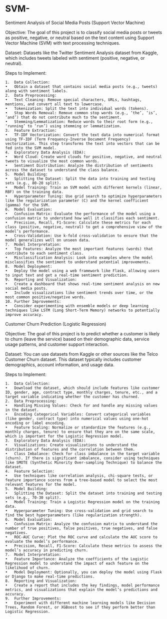 # SVM-

Sentiment Analysis of Social Media Posts (Support Vector Machine)

Objective:
The goal of this project is to classify social media posts or tweets as positive, negative, or neutral based on the text content using Support Vector Machine (SVM) with text processing techniques.

Dataset:
Datasets like the Twitter Sentiment Analysis dataset from Kaggle, which includes tweets labeled with sentiment (positive, negative, or neutral).

Steps to Implement:

	1.	Data Collection:
	•	Obtain a dataset that contains social media posts (e.g., tweets) along with sentiment labels.
	2.	Data Preprocessing:
	•	Text Cleaning: Remove special characters, URLs, hashtags, mentions, and convert all text to lowercase.
	•	Tokenization: Split the text into individual words (tokens).
	•	Stop Words Removal: Remove common stop words (e.g., ‘the’, ‘is’, ‘and’) that do not contribute much to the sentiment.
	•	Stemming/Lemmatization: Reduce words to their root form (e.g., ‘running’ to ‘run’) using stemming or lemmatization.
	3.	Feature Extraction:
	•	TF-IDF Vectorization: Convert the text data into numerical format using TF-IDF (Term Frequency-Inverse Document Frequency) vectorization. This step transforms the text into vectors that can be fed into the SVM model.
	4.	Exploratory Data Analysis (EDA):
	•	Word Cloud: Create word clouds for positive, negative, and neutral tweets to visualize the most common words.
	•	Sentiment Distribution: Analyze the distribution of sentiments across the dataset to understand the class balance.
	5.	Model Building:
	•	Splitting the Dataset: Split the data into training and testing sets (e.g., 80-20 split).
	•	Model Training: Train an SVM model with different kernels (linear, RBF) on the training data.
	•	Hyperparameter Tuning: Use grid search to optimize hyperparameters like the regularization parameter (C) and the kernel coefficient (gamma) for the SVM.
	6.	Model Evaluation:
	•	Confusion Matrix: Evaluate the performance of the model using a confusion matrix to understand how well it classifies each sentiment.
	•	Precision, Recall, F1-Score: Calculate these metrics for each class (positive, negative, neutral) to get a comprehensive view of the model’s performance.
	•	Cross-Validation: Use k-fold cross-validation to ensure that the model generalizes well on unseen data.
	7.	Model Interpretation:
	•	Top Features: Analyze the most important features (words) that contribute to each sentiment class.
	•	Misclassification Analysis: Look into examples where the model misclassifies the sentiment to understand potential improvements.
	8.	Model Deployment:
	•	Deploy the model using a web framework like Flask, allowing users to input text and get a real-time sentiment prediction.
	9.	Reporting and Visualization:
	•	Create a dashboard that shows real-time sentiment analysis on new social media posts.
	•	Include visualizations like sentiment trends over time, or the most common positive/negative words.
	10.	Further Improvements:
	•	Consider experimenting with ensemble models or deep learning techniques like LSTM (Long Short-Term Memory) networks to potentially improve accuracy.



Customer Churn Prediction (Logistic Regression)

Objective:
The goal of this project is to predict whether a customer is likely to churn (leave the service) based on their demographic data, service usage patterns, and customer support interaction.

Dataset:
You can use datasets from Kaggle or other sources like the Telco Customer Churn dataset. This dataset typically includes customer demographics, account information, and usage data.

Steps to Implement:

	1.	Data Collection:
	•	Download the dataset, which should include features like customer ID, gender, age, contract type, monthly charges, tenure, etc., and a target variable indicating whether the customer has churned.
	2.	Data Preprocessing:
	•	Handling Missing Values: Check for and handle any missing values in the dataset.
	•	Encoding Categorical Variables: Convert categorical variables (like gender, contract type) into numerical values using one-hot encoding or label encoding.
	•	Feature Scaling: Normalize or standardize the features (e.g., monthly charges, tenure) to ensure that they are on the same scale, which is important for the Logistic Regression model.
	3.	Exploratory Data Analysis (EDA):
	•	Visualizations: Create visualizations to understand the distribution of features and the correlation between them.
	•	Class Imbalance: Check for class imbalance in the target variable (churn). If there is significant imbalance, consider using techniques like SMOTE (Synthetic Minority Over-sampling Technique) to balance the dataset.
	4.	Feature Selection:
	•	Use techniques like correlation analysis, chi-square tests, or feature importance scores from a tree-based model to select the most relevant features for the model.
	5.	Model Building:
	•	Splitting the Dataset: Split the dataset into training and testing sets (e.g., 70-30 split).
	•	Model Training: Train a Logistic Regression model on the training data.
	•	Hyperparameter Tuning: Use cross-validation and grid search to find the best hyperparameters (like regularization strength).
	6.	Model Evaluation:
	•	Confusion Matrix: Analyze the confusion matrix to understand the number of true positives, false positives, true negatives, and false negatives.
	•	ROC-AUC Curve: Plot the ROC curve and calculate the AUC score to evaluate the model’s performance.
	•	Precision, Recall, F1-Score: Calculate these metrics to assess the model’s accuracy in predicting churn.
	7.	Model Interpretation:
	•	Feature Importance: Analyze the coefficients of the Logistic Regression model to understand the impact of each feature on the likelihood of churn.
	•	Model Deployment: Optionally, you can deploy the model using Flask or Django to make real-time predictions.
	8.	Reporting and Visualization:
	•	Create a report that includes the key findings, model performance metrics, and visualizations that explain the model’s predictions and accuracy.
	9.	Further Improvements:
	•	Experiment with different machine learning models like Decision Trees, Random Forest, or XGBoost to see if they perform better than Logistic Regression.
